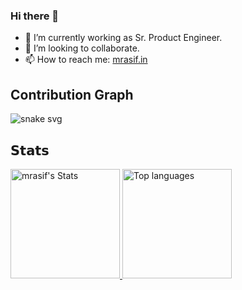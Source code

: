 ### Hi there 👋

- 🔭 I’m currently working as Sr. Product Engineer.
- 👯 I’m looking to collaborate.
- 📫 How to reach me: [mrasif.in](https://mrasif.in)

<!--
**mrasif/mrasif** is a ✨ _special_ ✨ repository because its `README.md` (this file) appears on your GitHub profile.

Here are some ideas to get you started:

- 🔭 I’m currently working on ...
- 🌱 I’m currently learning ...
- 👯 I’m looking to collaborate on ...
- 🤔 I’m looking for help with ...
- 💬 Ask me about ...
- 📫 How to reach me: ...
- 😄 Pronouns: ...
- ⚡ Fun fact: ...
-->

## Contribution Graph
![snake svg](https://github.com/mrasif/mrasif/blob/dist/github-contribution-grid-snake.svg)

## 𝗦𝘁𝗮𝘁𝘀

<!--[![mrinjamul](https://github-profile-trophy.vercel.app/?username=mrinjamul)]()-->

<a href="https://github.com/mrasif">
    <img
    height="175em"
    src="https://github-readme-stats.vercel.app/api?username=mrasif&show_icons=true&theme=tokyonight&count_private=true" alt="mrasif's Stats" />
    <img
    height="175em"
    src="https://github-readme-stats.vercel.app/api/top-langs/?username=mrasif&theme=tokyonight&layout=compact"
    alt="Top languages" />
</a>
<br/>
